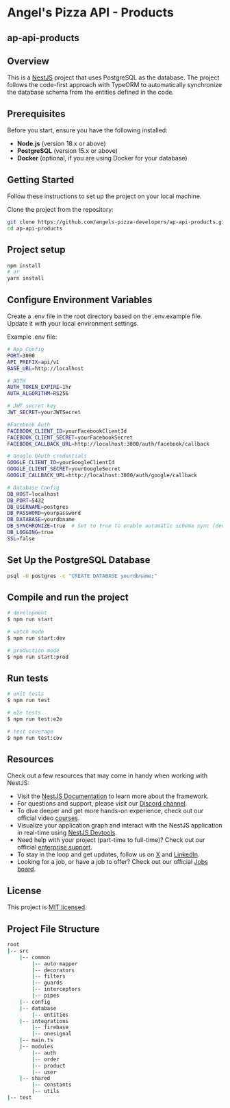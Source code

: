 # Angel's Pizza API - Products

## ap-api-products

## Overview

This is a [NestJS](https://nestjs.com/) project that uses PostgreSQL as the database. The project follows the code-first approach with TypeORM to automatically synchronize the database schema from the entities defined in the code. 

## Prerequisites

Before you start, ensure you have the following installed:

- **Node.js** (version 18.x or above)
- **PostgreSQL** (version 15.x or above)
- **Docker** (optional, if you are using Docker for your database)

## Getting Started

Follow these instructions to set up the project on your local machine.


Clone the project from the repository:

```bash
git clone https://github.com/angels-pizza-developers/ap-api-products.git
cd ap-api-products
```

## Project setup

```bash
npm install
# or
yarn install
```

## Configure Environment Variables

Create a .env file in the root directory based on the .env.example file. Update it with your local environment settings.

Example .env file:

```bash
# App Config
PORT=3000
API_PREFIX=api/v1
BASE_URL=http://localhost

# AUTH
AUTH_TOKEN_EXPIRE=1hr
AUTH_ALGORITHM=RS256

# JWT secret key
JWT_SECRET=yourJWTSecret

#Facebook Auth
FACEBOOK_CLIENT_ID=yourFacebookClientId
FACEBOOK_CLIENT_SECRET=yourFacebookSecret
FACEBOOK_CALLBACK_URL=http://localhost:3000/auth/facebook/callback

# Google OAuth credentials
GOOGLE_CLIENT_ID=yourGoogleClientId
GOOGLE_CLIENT_SECRET=yourGoogleSecret
GOOGLE_CALLBACK_URL=http://localhost:3000/auth/google/callback

# Database Config
DB_HOST=localhost
DB_PORT=5432
DB_USERNAME=postgres
DB_PASSWORD=yourpassword
DB_DATABASE=yourdbname
DB_SYNCHRONIZE=true  # Set to true to enable automatic schema sync (development only)
DB_LOGGING=true
SSL=false
```

## Set Up the PostgreSQL Database

```bash
psql -U postgres -c "CREATE DATABASE yourdbname;"
```

## Compile and run the project

```bash
# development
$ npm run start

# watch mode
$ npm run start:dev

# production mode
$ npm run start:prod
```

## Run tests

```bash
# unit tests
$ npm run test

# e2e tests
$ npm run test:e2e

# test coverage
$ npm run test:cov
```

## Resources

Check out a few resources that may come in handy when working with NestJS:

- Visit the [NestJS Documentation](https://docs.nestjs.com) to learn more about the framework.
- For questions and support, please visit our [Discord channel](https://discord.gg/G7Qnnhy).
- To dive deeper and get more hands-on experience, check out our official video [courses](https://courses.nestjs.com/).
- Visualize your application graph and interact with the NestJS application in real-time using [NestJS Devtools](https://devtools.nestjs.com).
- Need help with your project (part-time to full-time)? Check out our official [enterprise support](https://enterprise.nestjs.com).
- To stay in the loop and get updates, follow us on [X](https://x.com/nestframework) and [LinkedIn](https://linkedin.com/company/nestjs).
- Looking for a job, or have a job to offer? Check out our official [Jobs board](https://jobs.nestjs.com).

## License

This project is [MIT licensed](https://github.com/nestjs/nest/blob/master/LICENSE).



## Project File Structure

```bash
root 
|-- src
    |-- common
        |-- auto-mapper
        |-- decorators
        |-- filters
        |-- guards
        |-- interceptors
        |-- pipes
    |-- config
    |-- database
        |-- entities
    |-- integrations
        |-- firebase
        |-- onesignal
    |-- main.ts
    |-- modules 
        |-- auth
        |-- order
        |-- product
        |-- user
    |-- shared
        |-- constants
        |-- utils
|-- test

```